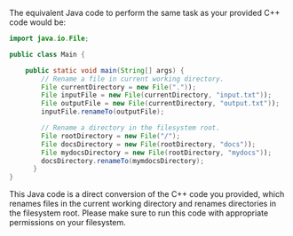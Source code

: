 The equivalent Java code to perform the same task as your provided C++ code would be:

```java
import java.io.File;

public class Main {

    public static void main(String[] args) {
        // Rename a file in current working directory.
        File currentDirectory = new File("."));
        File inputFile = new File(currentDirectory, "input.txt"));
        File outputFile = new File(currentDirectory, "output.txt"));
        inputFile.renameTo(outputFile);

        // Rename a directory in the filesystem root.
        File rootDirectory = new File("/");
        File docsDirectory = new File(rootDirectory, "docs"));
        File mydocsDirectory = new File(rootDirectory, "mydocs"));
        docsDirectory.renameTo(mymdocsDirectory);
      }
}
```
This Java code is a direct conversion of the C++ code you provided, which renames files in the current working directory and renames directories in the filesystem root.
Please make sure to run this code with appropriate permissions on your filesystem.
